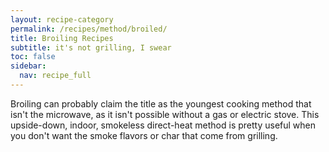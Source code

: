 ```yaml
---
layout: recipe-category
permalink: /recipes/method/broiled/
title: Broiling Recipes
subtitle: it's not grilling, I swear
toc: false
sidebar:
  nav: recipe_full
---
```

Broiling can probably claim the title as the youngest cooking method that isn't the microwave, as it isn't possible without a gas or electric stove. This upside-down, indoor, smokeless direct-heat method is pretty useful when you don't want the smoke flavors or char that come from grilling.